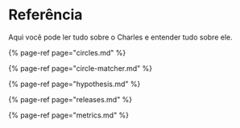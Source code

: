 # Referência

Aqui você pode ler tudo sobre o Charles e entender tudo sobre ele.

{% page-ref page="circles.md" %}

{% page-ref page="circle-matcher.md" %}

{% page-ref page="hypothesis.md" %}

{% page-ref page="releases.md" %}

{% page-ref page="metrics.md" %}



